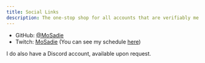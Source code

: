 ```yaml
---
title: Social Links
description: The one-stop shop for all accounts that are verifiably me.
---
```


- GitHub: [@MoSadie](https://github.com/MoSadie)
- Twitch: [MoSadie](https://twitch.tv/MoSadie) (You can see my schedule [here](https://www.twitch.tv/mosadie/schedule))

I do also have a Discord account, available upon request.